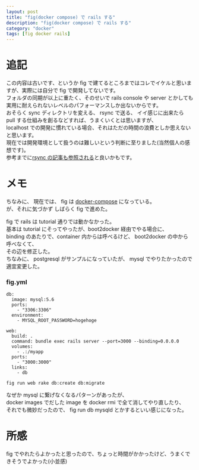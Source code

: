 ```yaml
---
layout: post
title: "fig(docker compose) で rails する"
description: "fig(docker compose) で rails する"
category: "docker"
tags: [fig docker rails]
---
```


# 追記
この内容は古いです、というか fig で建てるところまではコレでイケルと思いますが、実際には自分で fig で開発してないです。  
フォルダの同期が以上に重たく、そのせいで rails console や server とかしても実用に耐えられないレベルのパフォーマンスしか出ないからです。  
おそらく sync ディレクトリを変える、 rsync で送る、 イイ感じに出来たら pull する仕組みを創るなどすれば、うまくいくとは思いますが、  
localhost での開発に慣れている場合、それはただの時間の浪費としか思えないと思います。  
現在では開発環境として扱うのは難しいという判断に至りました(当然個人の感想です)。  
参考までに[rsync の記事も参照される](http://vimtaku.github.io/blog/2015/03/04/fig-so-slow/)と良いかもです。  


# メモ

ちなみに、 現在では、 fig は  [docker-compose](https://github.com/docker/compose) になっている。  
が、それに気づかず しばらく fig で進めた。  

fig で rails は tutorial 通りでは動かなかった。  
基本は tutorial にそってやったが、boot2docker 経由でやる場合に、  
binding のあたりで、container 内からは呼べるけど、 boot2docker の中から呼べなくて、  
その辺を修正した。  
ちなみに、 postgresql がサンプルになっていたが、 mysql でやりたかったので適宜変更した。  



### fig.yml

```
db:
  image: mysql:5.6
  ports:
    - "3306:3306"
  environment:
    - MYSQL_ROOT_PASSWORD=hogehoge

web:
  build: .
  command: bundle exec rails server --port=3000 --binding=0.0.0.0
  volumes:
    - .:/myapp
  ports:
    - "3000:3000"
  links:
    - db
```

`fig run web rake db:create db:migrate`

なぜか mysql に繋げなくなるパターンがあったが、  
docker images でだした image を docker rmi で全て消してやり直したり、  
それでも微妙だったので、 fig run db mysqld  とかするといい感じになった。  

# 所感
fig でやれたらよかったと思ったので、ちょっと時間がかかったけど、うまくできそうでよかった(小並感)

